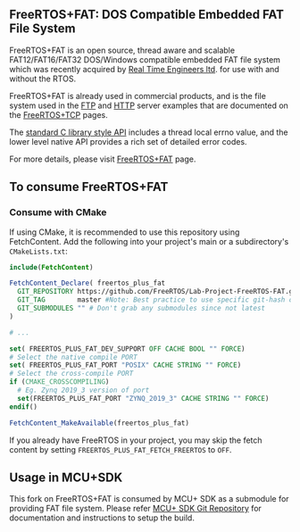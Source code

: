 ## FreeRTOS+FAT: DOS Compatible Embedded FAT File System

FreeRTOS+FAT is an open source, thread aware and scalable FAT12/FAT16/FAT32 DOS/Windows compatible embedded FAT file system which was recently acquired by [Real Time Engineers ltd](). for use with and without the RTOS.

FreeRTOS+FAT is already used in commercial products, and is the file system used in the [FTP](https://www.freertos.org/FreeRTOS-Plus/FreeRTOS_Plus_TCP/FTP_Server.html) and [HTTP](https://www.freertos.org/FreeRTOS-Plus/FreeRTOS_Plus_TCP/HTTP_web_Server.html) server examples that are documented on the [FreeRTOS+TCP](https://www.freertos.org/FreeRTOS-Plus/FreeRTOS_Plus_TCP/index.html) pages.

The [standard C library style API](https://www.freertos.org/FreeRTOS-Plus/FreeRTOS_Plus_FAT/Standard_File_System_API.html) includes a thread local errno value, and the lower level native API provides a rich set of detailed error codes.

For more details, please visit [FreeRTOS+FAT](https://www.freertos.org/FreeRTOS-Plus/FreeRTOS_Plus_FAT/index.html) page.

## To consume FreeRTOS+FAT

### Consume with CMake
If using CMake, it is recommended to use this repository using FetchContent.
Add the following into your project's main or a subdirectory's `CMakeLists.txt`:

```cmake
include(FetchContent)

FetchContent_Declare( freertos_plus_fat
  GIT_REPOSITORY https://github.com/FreeRTOS/Lab-Project-FreeRTOS-FAT.git
  GIT_TAG        master #Note: Best practice to use specific git-hash or tagged version
  GIT_SUBMODULES "" # Don't grab any submodules since not latest
)

# ...

set( FREERTOS_PLUS_FAT_DEV_SUPPORT OFF CACHE BOOL "" FORCE)
# Select the native compile PORT
set( FREERTOS_PLUS_FAT_PORT "POSIX" CACHE STRING "" FORCE)
# Select the cross-compile PORT
if (CMAKE_CROSSCOMPILING)
  # Eg. Zynq 2019_3 version of port
  set(FREERTOS_PLUS_FAT_PORT "ZYNQ_2019_3" CACHE STRING "" FORCE)
endif()

FetchContent_MakeAvailable(freertos_plus_fat)
```

If you already have FreeRTOS in your project, you may skip the fetch content by setting `FREERTOS_PLUS_FAT_FETCH_FREERTOS` to `OFF`.

## Usage in MCU+SDK
This fork on FreeRTOS+FAT is consumed by MCU+ SDK as a submodule for providing FAT file system. Please refer [MCU+ SDK Git Repository](https://github.com/TexasInstruments/mcupsdk-core) for documentation and instructions to setup the build.
